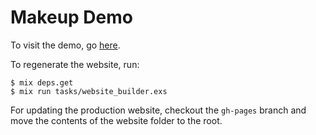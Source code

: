 # Makeup Demo

To visit the demo, go [here](https://elixir-makeup.github.io/makeup_demo/).

To regenerate the website, run:

    $ mix deps.get
    $ mix run tasks/website_builder.exs

For updating the production website, checkout the `gh-pages` branch
and move the contents of the website folder to the root.
